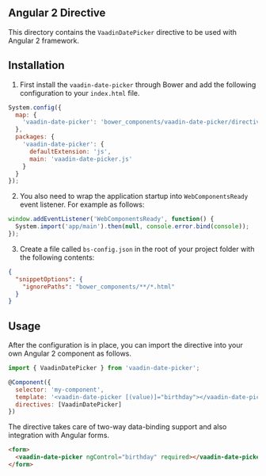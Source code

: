 ## Angular 2 Directive

This directory contains the `VaadinDatePicker` directive to be used with
Angular 2 framework.

## Installation

1) First install the `vaadin-date-picker` through Bower and add the following
configuration to your `index.html` file.

```javascript
System.config({
  map: {
    'vaadin-date-picker': 'bower_components/vaadin-date-picker/directives'
  },
  packages: {
    'vaadin-date-picker': {
      defaultExtension: 'js',
      main: 'vaadin-date-picker.js'
    }
  }
});
```

2) You also need to wrap the application startup into `WebComponentsReady` event
listener. For example as follows:
```javascript
window.addEventListener('WebComponentsReady', function() {
  System.import('app/main').then(null, console.error.bind(console));
});
```

3) Create a file called `bs-config.json` in the root of your project folder
with the following contents:
```json
{
  "snippetOptions": {
    "ignorePaths": "bower_components/**/*.html"
  }
}
```

## Usage

After the configuration is in place, you can import the directive into your
own Angular 2 component as follows.

```javascript
import { VaadinDatePicker } from 'vaadin-date-picker';

@Component({
  selector: 'my-component',
  template: '<vaadin-date-picker [(value)]="birthday"></vaadin-date-picker>',
  directives: [VaadinDatePicker]
})
```

The directive takes care of two-way data-binding support and also integration
with Angular forms.

```html
<form>
  <vaadin-date-picker ngControl="birthday" required></vaadin-date-picker>
</form>
```
